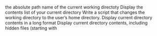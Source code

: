 the absolute path name of the current working directoty                                             Display the contents list of your current directory                                                 Write a script that changes the working directory to the user’s home directory.                     Display current directory contents in a long format                                                 Display current directory contents, including hidden files (starting with 
